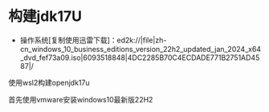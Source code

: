 # 构建jdk17U

- 操作系统[复制使用迅雷下载]：ed2k://|file|zh-cn_windows_10_business_editions_version_22h2_updated_jan_2024_x64_dvd_fef73a09.iso|6093518848|4DC2285B70C4ECDADE771B2751AD4587|/

使用wsl2构建openjdk17u

首先使用vmware安装windows10最新版22H2